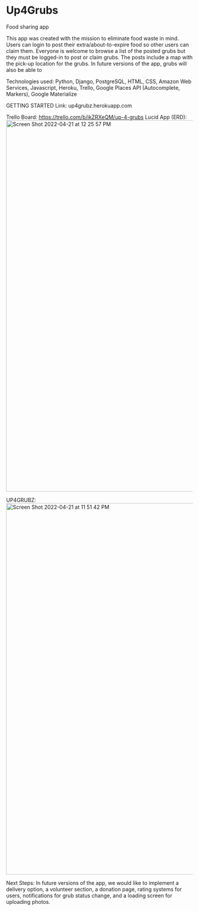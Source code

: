 # Up4Grubs
Food sharing app


This app was created with the mission to eliminate food waste in mind. Users can login to post  their extra/about-to-expire food so other users can claim them. Everyone is welcome to browse a list of the posted grubs but they must be logged-in to post or claim grubs. The posts include a map with the pick-up location for the grubs. In future versions of the app, grubs will also be able to  

Technologies used: Python, Django, PostgreSQL, HTML, CSS, Amazon Web Services, Javascript, Heroku, Trello, Google Places API (Autocomplete, Markers), Google Materialize

GETTING STARTED
Link: up4grubz.herokuapp.com

Trello Board: https://trello.com/b/ikZRXeQM/up-4-grubs
Lucid App (ERD):
<img width="1000" alt="Screen Shot 2022-04-21 at 12 25 57 PM" src="https://user-images.githubusercontent.com/99706973/164625240-96671775-0324-4dea-b720-9d1cd9a2a1e2.png">



UP4GRUBZ:
<img width="1000" alt="Screen Shot 2022-04-21 at 11 51 42 PM" src="https://user-images.githubusercontent.com/99706973/164625300-71f569c9-f8b0-43d9-88b0-13cb4b197a48.png">






Next Steps: In future versions of the app, we would like to implement a delivery option, a volunteer section, a donation page, rating systems for users, notifications for grub status change, and a loading screen for uploading photos. 
